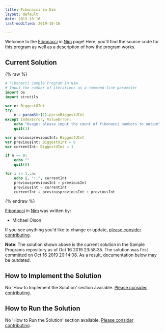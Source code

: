 ```yaml
---
title: Fibonacci in Nim
layout: default
date: 2019-10-16
last-modified: 2019-10-16

---
```


Welcome to the [Fibonacci](https://sampleprograms.io/projects/fibonacci) in [Nim](https://sampleprograms.io/languages/nim) page! Here, you'll find the source code for this program as well as a description of how the program works.

## Current Solution

{% raw %}

```nim
# Fibonacci Sample Program in Nim
# Input the number of iterations as a command-line parameter
import os
import strutils

var n: BiggestUInt
try:
    n = paramStr(1).parseBiggestUInt
except IndexError, ValueError:
    echo "Usage: please input the count of fibonacci numbers to output"
    quit(1)

var previouspreviousInt: BiggestUInt
var previousInt: BiggestUInt = 0
var currentInt: BiggestUInt = 1

if n == 0:
    echo ""
    quit(0)

for i in 1..n:
    echo i, ": ", currentInt
    previouspreviousInt = previousInt
    previousInt = currentInt
    currentInt = previouspreviousInt + previousInt
```

{% endraw %}

[Fibonacci](https://sampleprograms.io/projects/fibonacci) in [Nim](https://sampleprograms.io/languages/nim) was written by:

- Michael Olson

If you see anything you'd like to change or update, [please consider contributing](https://github.com/TheRenegadeCoder/sample-programs).

**Note**: The solution shown above is the current solution in the Sample Programs repository as of Oct 16 2019 23:58:35. The solution was first committed on Oct 16 2019 20:14:08. As a result, documentation below may be outdated.

## How to Implement the Solution

No 'How to Implement the Solution' section available. [Please consider contributing](https://github.com/TheRenegadeCoder/sample-programs-website).

## How to Run the Solution

No 'How to Run the Solution' section available. [Please consider contributing](https://github.com/TheRenegadeCoder/sample-programs-website).